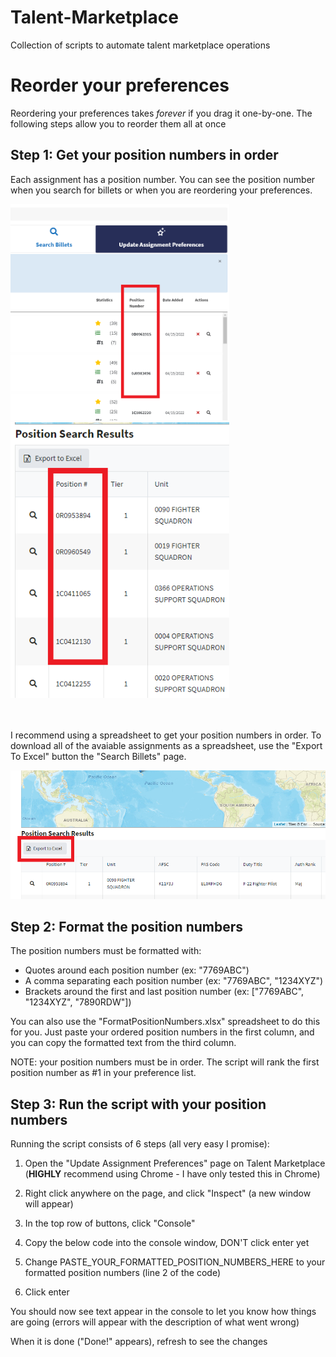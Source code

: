 # Talent-Marketplace

Collection of scripts to automate talent marketplace operations

# Reorder your preferences

Reordering your preferences takes _forever_ if you drag it one-by-one. The following steps allow you to reorder them all at once

## Step 1: Get your position numbers in order

Each assignment has a position number. You can see the position number when you search for billets or when you are reordering your preferences.

<img src="https://github.com/ryan-d-williams/Talent-Marketplace/blob/520f7a3122d4248dcff737394f27234024e94a0c/images/position_numbers_1.png?raw=true" width="350">
<img src="https://github.com/ryan-d-williams/Talent-Marketplace/blob/520f7a3122d4248dcff737394f27234024e94a0c/images/position_numbers_2.png?raw=true" width="350">

<br/><br/>
I recommend using a spreadsheet to get your position numbers in order. To download all of the avaiable assignments as a spreadsheet, use the "Export To Excel" button the "Search Billets" page.

<img src="https://github.com/ryan-d-williams/Talent-Marketplace/blob/520f7a3122d4248dcff737394f27234024e94a0c/images/export_to_excel.png?raw=true">

## Step 2: Format the position numbers

The position numbers must be formatted with:

- Quotes around each position number (ex: "7769ABC")
- A comma separating each position number (ex: "7769ABC", "1234XYZ")
- Brackets around the first and last position number (ex: ["7769ABC", "1234XYZ", "7890RDW"])

You can also use the "FormatPositionNumbers.xlsx" spreadsheet to do this for you. Just paste your ordered position numbers in the first column, and you can copy the formatted text from the third column.

NOTE: your position numbers must be in order. The script will rank the first position number as #1 in your preference list.

## Step 3: Run the script with your position numbers

Running the script consists of 6 steps (all very easy I promise):

1. Open the "Update Assignment Preferences" page on Talent Marketplace (**HIGHLY** recommend using Chrome - I have only tested this in Chrome)
2. Right click anywhere on the page, and click "Inspect" (a new window will appear)
3. In the top row of buttons, click "Console"
4. Copy the below code into the console window, DON'T click enter yet

5. Change PASTE_YOUR_FORMATTED_POSITION_NUMBERS_HERE to your formatted position numbers (line 2 of the code)
6. Click enter

You should now see text appear in the console to let you know how things are going (errors will appear with the description of what went wrong)

When it is done ("Done!" appears), refresh to see the changes
